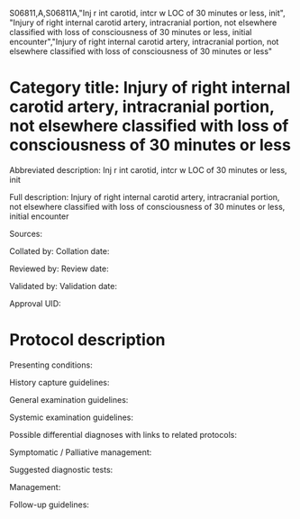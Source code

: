 S06811,A,S06811A,"Inj r int carotid, intcr w LOC of 30 minutes or less, init", "Injury of right internal carotid artery, intracranial portion, not elsewhere classified with loss of consciousness of 30 minutes or less, initial encounter","Injury of right internal carotid artery, intracranial portion, not elsewhere classified with loss of consciousness of 30 minutes or less"
# Category title: Injury of right internal carotid artery, intracranial portion, not elsewhere classified with loss of consciousness of 30 minutes or less

Abbreviated description: Inj r int carotid, intcr w LOC of 30 minutes or less, init

Full description: Injury of right internal carotid artery, intracranial portion, not elsewhere classified with loss of consciousness of 30 minutes or less, initial encounter

Sources:

Collated by:
Collation date:

Reviewed by:
Review date:

Validated by:
Validation date:

Approval UID:

# Protocol description

Presenting conditions:

History capture guidelines:

General examination guidelines:

Systemic examination guidelines:

Possible differential diagnoses with links to related protocols:

Symptomatic / Palliative management:

Suggested diagnostic tests:

Management:

Follow-up guidelines:

